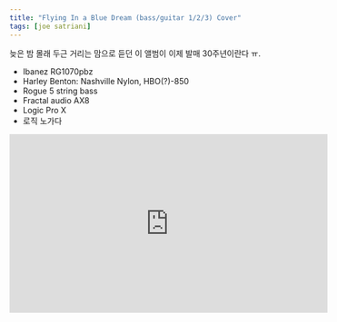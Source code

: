 ```yaml
---
title: "Flying In a Blue Dream (bass/guitar 1/2/3) Cover"
tags: [joe satriani]
---
```


늦은 밤 몰래 두근 거리는 맘으로 듣던 이 앨범이 이제 발매 30주년이란다 ㅠ.

- Ibanez RG1070pbz
- Harley Benton: Nashville Nylon, HBO(?)-850
- Rogue 5 string bass
- Fractal audio AX8
- Logic Pro X
- 로직 노가다

<iframe width="560" height="315" src="https://www.youtube.com/embed/uUu8J9wvmh0" frameborder="0" allow="accelerometer; autoplay; encrypted-media; gyroscope; picture-in-picture" allowfullscreen></iframe>